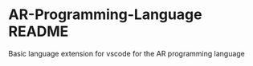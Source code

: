 # AR-Programming-Language README

Basic language extension for vscode for the AR programming language
